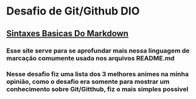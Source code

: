 # Desafio de Git/Github DIO

## [Sintaxes Basicas Do Markdown](https://www.markdownguide.org/basic-syntax/)

### Esse site serve para se aprofundar mais nessa linguagem de marcação comumente usada nos arquivos README.md

### Nesse desafio fiz uma lista dos 3 melhores animes na minha opinião, como o desafio era somente para mostrar um conhecimento sobre Git/Gitthub, fiz o mais simples possivel

